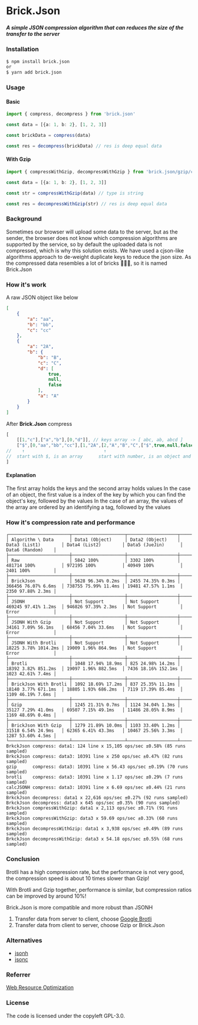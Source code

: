 # Brick.Json

##### A simple JSON compression algorithm that can reduces the size of the transfer to the server

### Installation
```bash
$ npm install brick.json
or
$ yarn add brick.json
```
### Usage
#### Basic
```ts
import { compress, decompress } from 'brick.json'

const data = [{a: 1, b: 2}, [1, 2, 3]]

const brickData = compress(data)

const res = decompress(brickData) // res is deep equal data

```

#### With Gzip
```ts
import { compressWithGzip, decompressWithGzip } from 'brick.json/gzip/cjs' // or esm

const data = [{a: 1, b: 2}, [1, 2, 3]]

const str = compressWithGzip(data) // type is string

const res = decompressWithGzip(str) // res is deep equal data

```
### Background

Sometimes our browser will upload some data to the server, but as the sender, the browser does not know which compression algorithms are supported by the service, so by default the uploaded data is not compressed, which is why this solution exists.
We have used a cjson-like algorithms approach to de-weight duplicate keys to reduce the json size. As the compressed data resembles a lot of bricks 🧱🧱🧱, so it is named Brick.Json
### How it's work

A raw JSON object like below

```json
[
    {
        "a": "aa",
        "b": "bb",
        "c": "cc"
    },
    {
        "a": "2A",
        "b": {
            "b": "B",
            "c": "C",
            "d": [
                true,
                null,
                false
            ],
            "a": "A"
        }
    }
]
```
After **Brick.Json** compress

```js
[
    [[1,"c"],["a","b"],[0,"d"]], // keys array -> [ abc, ab, abcd ]
    ["$",[0,"aa","bb","cc"],[1,"2A",[2,"A","B","C",["$",true,null,false]]]] // values array
//    ↑                              ↑
//  start with $, is an array      start with number, is an object and will find the keys
]
```

#### Explanation

The first array holds the keys and the second array holds values
In the case of an object, the first value is a index of the key by which you can find the object's key, followed by the values
In the case of an array, the values of the array are ordered by an identifying a tag, followed by the values
 
### How it's compression rate and performance

```
┌───────────────────────┬────────────────────┬───────────────────┬──────────────────────┬──────────────────────┬─────────────────────┬───────────────────┐
│ Algorithm \ Data      │ Data1 (Object)     │ Data2 (Object)    │ Data3 (List1)        │ Data4 (List2)        │ Data5 (JueJin)      │ Data6 (Random)    │
├───────────────────────┼────────────────────┼───────────────────┼──────────────────────┼──────────────────────┼─────────────────────┼───────────────────┤
│ Raw                   │ 5842 100%          │ 3302 100%         │ 481714 100%          │ 972195 100%          │ 40949 100%          │ 2401 100%         │
├───────────────────────┼────────────────────┼───────────────────┼──────────────────────┼──────────────────────┼─────────────────────┼───────────────────┤
│ BrickJson             │ 5628 96.34% 0.2ms  │ 2455 74.35% 0.3ms │ 366456 76.07% 6.6ms  │ 738755 75.99% 11.4ms │ 19481 47.57% 1.1ms  │ 2350 97.88% 2.3ms │
├───────────────────────┼────────────────────┼───────────────────┼──────────────────────┼──────────────────────┼─────────────────────┼───────────────────┤
│ JSONH                 │ Not Support        │ Not Support       │ 469245 97.41% 1.2ms  │ 946826 97.39% 2.3ms  │ Not Support         │ Error             │
├───────────────────────┼────────────────────┼───────────────────┼──────────────────────┼──────────────────────┼─────────────────────┼───────────────────┤
│ JSONH With Gzip       │ Not Support        │ Not Support       │ 34161 7.09% 56.1ms   │ 68456 7.04% 33.6ms   │ Not Support         │ Error             │
├───────────────────────┼────────────────────┼───────────────────┼──────────────────────┼──────────────────────┼─────────────────────┼───────────────────┤
│ JSONH With Brotli     │ Not Support        │ Not Support       │ 18225 3.78% 1014.2ms │ 19009 1.96% 864.9ms  │ Not Support         │ Error             │
├───────────────────────┼────────────────────┼───────────────────┼──────────────────────┼──────────────────────┼─────────────────────┼───────────────────┤
│ Brotli                │ 1048 17.94% 18.9ms │ 825 24.98% 14.2ms │ 18392 3.82% 851.2ms  │ 19097 1.96% 882.5ms  │ 7436 18.16% 152.1ms │ 1023 42.61% 7.4ms │
├───────────────────────┼────────────────────┼───────────────────┼──────────────────────┼──────────────────────┼─────────────────────┼───────────────────┤
│ BrickJson With Brotli │ 1092 18.69% 17.2ms │ 837 25.35% 11.1ms │ 18140 3.77% 671.1ms  │ 18805 1.93% 686.2ms  │ 7119 17.39% 85.4ms  │ 1109 46.19% 7.6ms │
├───────────────────────┼────────────────────┼───────────────────┼──────────────────────┼──────────────────────┼─────────────────────┼───────────────────┤
│ Gzip                  │ 1245 21.31% 0.7ms  │ 1124 34.04% 1.3ms │ 35127 7.29% 41.0ms   │ 69507 7.15% 49.1ms   │ 11486 28.05% 8.9ms  │ 1169 48.69% 0.4ms │
├───────────────────────┼────────────────────┼───────────────────┼──────────────────────┼──────────────────────┼─────────────────────┼───────────────────┤
│ BrickJson With Gzip   │ 1279 21.89% 10.0ms │ 1103 33.40% 1.2ms │ 31518 6.54% 24.9ms   │ 62365 6.41% 43.3ms   │ 10467 25.56% 3.3ms  │ 1287 53.60% 4.5ms │
└───────────────────────┴────────────────────┴───────────────────┴──────────────────────┴──────────────────────┴─────────────────────┴───────────────────┘
BrkckJson compress: data1: 124 line x 15,105 ops/sec ±0.58% (85 runs sampled)
BrkckJson compress: data3: 10391 line x 250 ops/sec ±0.47% (82 runs sampled)
gzip      compress: data3: 10391 line x 56.43 ops/sec ±0.19% (70 runs sampled)
brotli    compress: data3: 10391 line x 1.17 ops/sec ±0.29% (7 runs sampled)
calcJSONH compress: data3: 10391 line x 6.69 ops/sec ±0.44% (21 runs sampled)
BrkckJson decompress: data1 x 22,616 ops/sec ±0.27% (92 runs sampled)
BrkckJson decompress: data3 x 645 ops/sec ±0.35% (90 runs sampled)
BrkckJson compressWithGzip: data1 x 2,113 ops/sec ±0.71% (91 runs sampled)
BrkckJson compressWithGzip: data3 x 59.69 ops/sec ±0.33% (60 runs sampled)
BrkckJson decompressWithGzip: data1 x 3,938 ops/sec ±0.49% (89 runs sampled)
BrkckJson decompressWithGzip: data3 x 54.18 ops/sec ±0.55% (68 runs sampled)
```

### Conclusion

Brotli has a high compression rate, but the performance is not very good, the compression speed is about 10 times slower than Gzip!

With Brotli and Gzip together, performance is similar, but compression ratios can be improved by around 10%!

Brick.Json is more compatible and more robust than JSONH

1. Transfer data from server to client, choose [Google Brotli](https://github.com/google/brotli)
2. Transfer data from client to server, choose Gzip or Brick.Json

### Alternatives

- [jsonh](https://github.com/WebReflection/JSONH)
- [jsonc](https://github.com/tcorral/JSONC)
### Referrer

[Web Resource Optimization](http://web-resource-optimization.blogspot.com/2011/06/json-compression-algorithms.html)

### License

The code is licensed under the copyleft GPL-3.0. 
